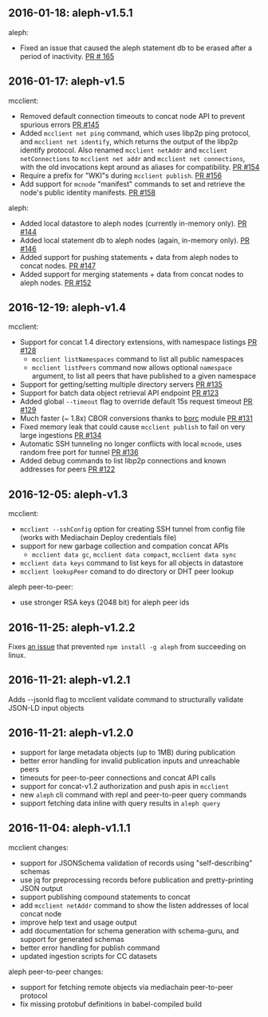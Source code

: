 ## 2016-01-18: aleph-v1.5.1

aleph:
- Fixed an issue that caused the aleph statement db to be erased after a period of inactivity. [PR # 165](https://github.com/mediachain/aleph/165)

## 2016-01-17: aleph-v1.5

mcclient:
- Removed default connection timeouts to concat node API to prevent spurious errors [PR #145](https://github.com/mediachain/aleph/pull/145)
- Added `mcclient net ping` command, which uses libp2p ping protocol, and `mcclient net identify`, which returns
  the output of the libp2p identify protocol.
  Also renamed `mcclient netAddr` and `mcclient netConnections` to `mcclient net addr` and `mcclient net connections`, with
  the old invocations kept around as aliases for compatibility. [PR #154](https://github.com/mediachain/aleph/pull/154)
- Require a prefix for "WKI"s during `mcclient publish`. [PR #156](https://github.com/mediachain/aleph/pull/156)
- Add support for `mcnode` "manifest" commands to set and retrieve the node's public identity manifests. [PR #158](https://github.com/mediachain/aleph/pull/158)

aleph:
- Added local datastore to aleph nodes (currently in-memory only). [PR #144](https://github.com/mediachain/aleph/pull/144)
- Added local statement db to aleph nodes (again, in-memory only). [PR #146](https://github.com/mediachain/aleph/pull/146)
- Added support for pushing statements + data from aleph nodes to concat nodes. [PR #147](https://github.com/mediachain/aleph/pull/147)
- Added support for merging statements + data from concat nodes to aleph nodes. [PR #152](https://github.com/mediachain/aleph/pull/152)


## 2016-12-19: aleph-v1.4

mcclient:

- Support for concat 1.4 directory extensions, with namespace listings [PR #128](https://github.com/mediachain/aleph/pull/128)
    - `mcclient listNamespaces` command to list all public namespaces
    - `mcclient listPeers` command now allows optional `namespace` argument, to list all peers that have published to a given namespace
- Support for getting/setting multiple directory servers [PR #135](https://github.com/mediachain/aleph/pull/135)
- Support for batch data object retrieval API endpoint [PR #123](https://github.com/mediachain/aleph/pull/123)
- Added global `--timeout` flag to override default 15s request timeout [PR #129](https://github.com/mediachain/aleph/pull/129)
- Much faster (~ 1.8x) CBOR conversions thanks to [borc](https://github.com/dignifiedquire/borc) module [PR #131](https://github.com/mediachain/aleph/pull/131)
- Fixed memory leak that could cause `mcclient publish` to fail on very large ingestions [PR #134](https://github.com/mediachain/aleph/pull/134)
- Automatic SSH tunneling no longer conflicts with local `mcnode`, uses random free port for tunnel [PR #136](https://github.com/mediachain/aleph/pull/136)
- Added debug commands to list libp2p connections and known addresses for peers [PR #122](https://github.com/mediachain/aleph/pull/122)

## 2016-12-05: aleph-v1.3

mcclient:
- `mcclient --sshConfig` option for creating SSH tunnel from config file 
  (works with Mediachain Deploy credentials file)
- support for new garbage collection and compation concat APIs
    - `mcclient data gc`, `mcclient data compact`, `mcclient data sync`
- `mcclient data keys` command to list keys for all objects in datastore
- `mcclient lookupPeer` comand to do directory or DHT peer lookup

aleph peer-to-peer:
- use stronger RSA keys (2048 bit) for aleph peer ids 


## 2016-11-25: aleph-v1.2.2

Fixes [an issue](https://github.com/mediachain/aleph/issues/97) that prevented `npm install -g aleph` from succeeding on linux.

## 2016-11-21: aleph-v1.2.1

Adds --jsonld flag to mcclient validate command to structurally validate JSON-LD input objects

## 2016-11-21: aleph-v1.2.0

- support for large metadata objects (up to 1MB) during publication
- better error handling for invalid publication inputs and unreachable peers
- timeouts for peer-to-peer connections and concat API calls
- support for concat-v1.2 authorization and push apis in `mcclient`
- new `aleph` cli command with repl and peer-to-peer query commands
- support fetching data inline with query results in `aleph query` 

## 2016-11-04: aleph-v1.1.1

mcclient changes:
- support for JSONSchema validation of records using "self-describing" schemas
- use jq for preprocessing records before publication and pretty-printing JSON output
- support publishing compound statements to concat
- add `mcclient netAddr` command to show the listen addresses of local concat node
- improve help text and usage output
- add documentation for schema generation with schema-guru, and support for generated schemas
- better error handling for publish command
- updated ingestion scripts for CC datasets

aleph peer-to-peer changes:
- support for fetching remote objects via mediachain peer-to-peer protocol
- fix missing protobuf definitions in babel-compiled build

